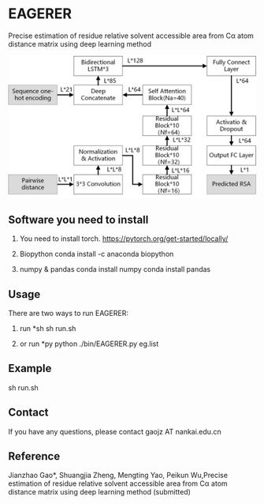 # EAGERER
Precise estimation of residue relative solvent accessible area from Cα atom distance matrix using deep learning method 

![EAGERER](./models/fig1-revised.tif)
## Software you need to install 
1. You need to install torch. 
https://pytorch.org/get-started/locally/

2. Biopython
conda install -c anaconda biopython

3. numpy  & pandas
conda install numpy
conda install pandas

## Usage
There are two ways to run EAGERER:
1. run *sh
sh run.sh 

2. or  run *py
python ./bin/EAGERER.py  eg.list

## Example

sh run.sh 

## Contact
If you have any questions, please contact gaojz AT nankai.edu.cn

## Reference
Jianzhao Gao*, Shuangjia Zheng, Mengting Yao, Peikun Wu,Precise estimation of residue relative solvent accessible area from Cα atom distance matrix using deep learning method (submitted)
